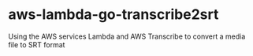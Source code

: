 # aws-lambda-go-transcribe2srt
Using the AWS services Lambda and AWS Transcribe to convert a media file to SRT format

